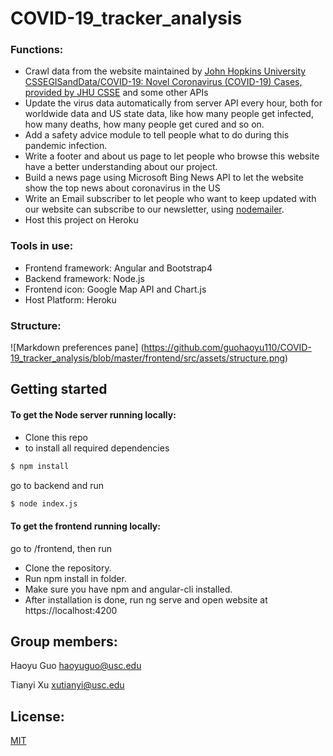 # COVID-19_tracker\_analysis

<!--## Topic: 
### Build a website doing track and analysis of coronavirus in worldwide and America, including frontend and backend development.-->

### Functions:

* Crawl data from the website maintained by [John Hopkins University CSSEGISandData/COVID-19: Novel Coronavirus (COVID-19) Cases, provided by JHU CSSE](https://github.com/CSSEGISandData/COVID-19) and some other APIs
* Update the virus data automatically from server API every hour, both for worldwide data and US state data, like how many people get infected, how many deaths, how many people get cured and so on. 
* Add a safety advice module to tell people what to do during this pandemic infection.
* Write a footer and about us page to let people who browse this website have a better understanding about our project.
* Build a news page using Microsoft Bing News API to let the website show the top news about coronavirus in the US
* Write an Email subscriber to let people who want to keep updated with our website can subscribe to our newsletter, using [nodemailer](https://nodemailer.com/message/).
* Host this project on Heroku

### Tools in use: 
* Frontend framework: Angular and Bootstrap4
* Backend framework: Node.js
* Frontend icon: Google Map API and Chart.js
* Host Platform: Heroku

### Structure:
![Markdown preferences pane]
(https://github.com/guohaoyu110/COVID-19_tracker_analysis/blob/master/frontend/src/assets/structure.png)
## Getting started
#### To get the Node server running locally:

- Clone this repo
- to install all required dependencies

```bash
$ npm install
```
go to backend and run 

```bash
$ node index.js
```

#### To get the frontend running locally:

go to /frontend, then run

- Clone the repository.
- Run npm install in folder.
- Make sure you have npm and angular-cli installed.
- After installation is done, run ng serve and open website at https://localhost:4200

## Group members:
Haoyu Guo   haoyuguo@usc.edu

Tianyi Xu   xutianyi@usc.edu 

<!--## Project proposal link:
https://docs.google.com/document/d/1BZBz4xfLIjS1I38m2HDi_x4Uc1u7bs1zMvgfVtk7GB4/edit-->

## License:
[MIT](https://choosealicense.com/licenses/mit/)
